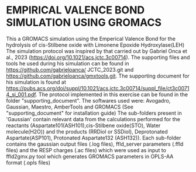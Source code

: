 # EMPIRICAL VALENCE BOND SIMULATION USING GROMACS
This a GROMACS simulation using the Emperical Valence Bond for the hydrolysis of cis-Stilbene oxide with Limonene Epoxide Hydroxylase(LEH)
The simulation protocol was inspired by that carried out by Gabriel Onca et al., 2023 (https://doi.org/10.1021/acs.jctc.3c00714). The supporting files and tools he used during his simulation can be found in https://github.com/gabrieloanca/ JCTC_2023.git and https://github.com/gabrieloanca/gmxtools.git. The supporting document for his simulation is found at https://pubs.acs.org/doi/suppl/10.1021/acs.jctc.3c00714/suppl_file/ct3c00714_si_001.pdf.
The protocol implemented in this exercise can be found in the folder "supporting_document".
The softwares used were: Avogadro, Gaussian, Maestro, AmberTools and GROMACS (See "supporting_document" for installation guide)
The sub-folders present in 'Gaussian' contain relevant data from the calculations  performed for the reactants (Aspartate101(ASH101),cis-Stilbene oxide(STO), Water molecule(H2O)) and the products (RRDiol or SSDiol), Deprotonated Aspartate(ASP101), Protonated Aspartate132 (ASH132)). Each sub-folder contains the gaussian output files (.log files), ffld_server parameters (.ffld files) and the RESP charges (.ac files) which were used as input to ffld2gmx.py tool which generates GROMACS parameters in OPLS-AA format (.opls files)
